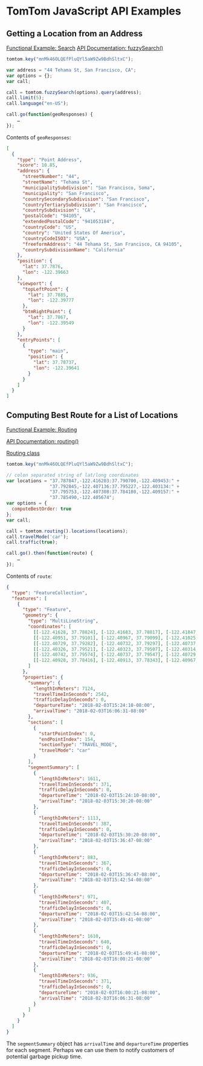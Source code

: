 # TomTom JavaScript API Examples

## Getting a Location from an Address

[Functional Example: Search](https://developer.tomtom.com/maps-sdk-web/functional-examples#search)
[API Documentation: fuzzySearch()](https://api.tomtom.com/maps-sdk-js/4.19.5/documentation/classes/tomtom.html#method_fuzzySearch)

```javascript
tomtom.key("mnMk46OLQEfPluQYl5aW9Zw9BdhSltxC");

var address = "44 Tehama St, San Francisco, CA";
var options = {};
var call;

call = tomtom.fuzzySearch(options).query(address);
call.limit(5);
call.language("en-US");

call.go(function(geoResponses) {
    …
});
```

Contents of `geoResponses`:

```json
[
  {
    "type": "Point Address",
    "score": 10.85,
    "address": {
      "streetNumber": "44",
      "streetName": "Tehama St",
      "municipalitySubdivision": "San Francisco, Soma",
      "municipality": "San Francisco",
      "countrySecondarySubdivision": "San Francisco",
      "countryTertiarySubdivision": "San Francisco",
      "countrySubdivision": "CA",
      "postalCode": "94105",
      "extendedPostalCode": "941053184",
      "countryCode": "US",
      "country": "United States Of America",
      "countryCodeISO3": "USA",
      "freeformAddress": "44 Tehama St, San Francisco, CA 94105",
      "countrySubdivisionName": "California"
    },
    "position": {
      "lat": 37.7876,
      "lon": -122.39663
    },
    "viewport": {
      "topLeftPoint": {
        "lat": 37.7885,
        "lon": -122.39777
      },
      "btmRightPoint": {
        "lat": 37.7867,
        "lon": -122.39549
      }
    },
    "entryPoints": [
      {
        "type": "main",
        "position": {
          "lat": 37.78737,
          "lon": -122.39641
        }
      }
    ]
  }
]
```

## Computing Best Route for a List of Locations

[Functional Example: Routing](https://developer.tomtom.com/maps-sdk-web/functional-examples#routing)

[API Documentation: routing()](https://api.tomtom.com/maps-sdk-js/4.19.5/documentation/classes/tomtom.html#method_routing)

[Routing class](https://api.tomtom.com/maps-sdk-js/4.19.5/documentation/classes/Routing.html)

```javascript
tomtom.key("mnMk46OLQEfPluQYl5aW9Zw9BdhSltxC");

// colon separated string of lat/long coordinates
var locations = "37.787847,-122.416203:37.790700,-122.409453:" +
                "37.792845,-122.407136:37.795227,-122.403134:" +
                "37.795753,-122.407308:37.784180,-122.409157:" +
                "37.785490,-122.405674";
var options = {
  computeBestOrder: true
};
var call;

call = tomtom.routing().locations(locations);
call.travelMode('car');
call.traffic(true);

call.go().then(function(route) {
    …
});
```

Contents of `route`:

```json
{
  "type": "FeatureCollection",
  "features": [
    {
      "type": "Feature",
      "geometry": {
        "type": "MultiLineString",
        "coordinates": [
          [[-122.41628, 37.78824], [-122.41683, 37.78817], [-122.41847, 37.78797], … ],
          [[-122.40951, 37.79101], [-122.40967, 37.79099], [-122.41025, 37.79093], … ],
          [[-122.40729, 37.79282], [-122.40732, 37.79297], [-122.40737, 37.79323], … ],
          [[-122.40326, 37.79521], [-122.40323, 37.79507], [-122.40314, 37.79467], … ],
          [[-122.40742, 37.79574], [-122.40737, 37.79547], [-122.40729, 37.79504], … ],
          [[-122.40928, 37.78416], [-122.40913, 37.78343], [-122.40967, 37.78336], … ]
        ]
      },
      "properties": {
        "summary": {
          "lengthInMeters": 7124,
          "travelTimeInSeconds": 2542,
          "trafficDelayInSeconds": 0,
          "departureTime": "2018-02-03T15:24:10-08:00",
          "arrivalTime": "2018-02-03T16:06:31-08:00"
        },
        "sections": [
          {
            "startPointIndex": 0,
            "endPointIndex": 154,
            "sectionType": "TRAVEL_MODE",
            "travelMode": "car"
          }
        ],
        "segmentSummary": [
          {
            "lengthInMeters": 1611,
            "travelTimeInSeconds": 371,
            "trafficDelayInSeconds": 0,
            "departureTime": "2018-02-03T15:24:10-08:00",
            "arrivalTime": "2018-02-03T15:30:20-08:00"
          },
          {
            "lengthInMeters": 1113,
            "travelTimeInSeconds": 387,
            "trafficDelayInSeconds": 0,
            "departureTime": "2018-02-03T15:30:20-08:00",
            "arrivalTime": "2018-02-03T15:36:47-08:00"
          },
          {
            "lengthInMeters": 883,
            "travelTimeInSeconds": 367,
            "trafficDelayInSeconds": 0,
            "departureTime": "2018-02-03T15:36:47-08:00",
            "arrivalTime": "2018-02-03T15:42:54-08:00"
          },
          {
            "lengthInMeters": 971,
            "travelTimeInSeconds": 407,
            "trafficDelayInSeconds": 0,
            "departureTime": "2018-02-03T15:42:54-08:00",
            "arrivalTime": "2018-02-03T15:49:41-08:00"
          },
          {
            "lengthInMeters": 1610,
            "travelTimeInSeconds": 640,
            "trafficDelayInSeconds": 0,
            "departureTime": "2018-02-03T15:49:41-08:00",
            "arrivalTime": "2018-02-03T16:00:21-08:00"
          },
          {
            "lengthInMeters": 936,
            "travelTimeInSeconds": 371,
            "trafficDelayInSeconds": 0,
            "departureTime": "2018-02-03T16:00:21-08:00",
            "arrivalTime": "2018-02-03T16:06:31-08:00"
          }
        ]
      }
    }
  ]
}
```

The `segmentSummary` object has `arrivalTime` and `departureTime` properties for each segment. Perhaps we can use them to notify customers of potential garbage pickup time.
